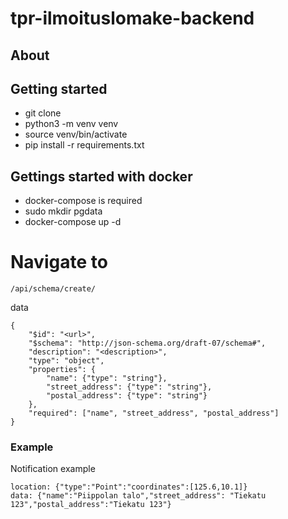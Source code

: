 # tpr-ilmoituslomake-backend

## About


## Getting started

* git clone <thisrepo>
* python3 -m venv venv
* source venv/bin/activate
* pip install -r requirements.txt


## Gettings started with docker

* docker-compose is required
* sudo mkdir pgdata
* docker-compose up -d


# Navigate to

```
/api/schema/create/
```

data

```
{
	"$id": "<url>",
	"$schema": "http://json-schema.org/draft-07/schema#",
	"description": "<description>",
	"type": "object",
	"properties": {
		"name": {"type": "string"},
		"street_address": {"type": "string"},
		"postal_address": {"type": "string"}
	},
	"required": ["name", "street_address", "postal_address"]
}
```

### Example

Notification example

```
location: {"type":"Point":"coordinates":[125.6,10.1]}
data: {"name":"Piippolan talo","street_address": "Tiekatu 123","postal_address":"Tiekatu 123"}
```